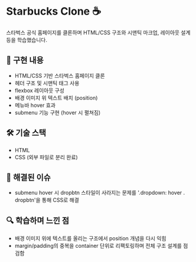 # Starbucks Clone ☕️

스타벅스 공식 홈페이지를 클론하며 HTML/CSS 구조와 시맨틱 마크업, 레이아웃 설계 등을 학습했습니다.

## 📌 구현 내용
- HTML/CSS 기반 스타벅스 홈페이지 클론
- 헤더 구조 및 시맨틱 태그 사용
- flexbox 레이아웃 구성
- 배경 이미지 위 텍스트 배치 (position)
- 메뉴바 hover 효과 
- submenu 기능 구현 (hover 시 펼쳐짐)

## 🛠 기술 스택
- HTML
- CSS (외부 파일로 분리 완료)

## 🔧 해결된 이슈
- submenu hover 시 dropbtn 스타일이 사라지는 문제를 '.dropdown: hover . dropbtn'을 통해 CSS로 해결

## 🔍 학습하며 느낀 점
- 배경 이미지 위에 텍스트를 올리는 구조에서 position 개념을 다시 익힘
- margin/padding의 중복을 container 단위로 리팩토링하며 전체 구조 설계를 점검함